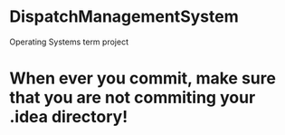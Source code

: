 # DispatchManagementSystem
Operating Systems term project

# When ever you commit, make sure that you are not commiting your .idea directory!
